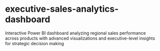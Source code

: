 # executive-sales-analytics-dashboard
Interactive Power BI dashboard analyzing regional sales performance across products with advanced visualizations and executive-level insights for strategic decision making
